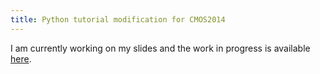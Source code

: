 ```yaml
---
title: Python tutorial modification for CMOS2014
---
```


I am currently working on my slides and the work in progress is available <a href="CMOS-python-tutorial/cmos2014-python-tutorial.slides.html">here</a>.
